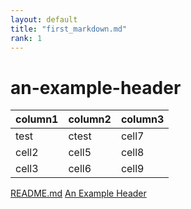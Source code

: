 ```yaml
---
layout: default
title: "first_markdown.md"
rank: 1
---
```


# an-example-header

column1 | column2 | column3
--------|---------|-----------
test | ctest | cell7
cell2 | cell5 | cell8
cell3 | cell6 | cell9
[README.md](/daa/README.md)
[An Example Header](#an-example-header)
